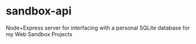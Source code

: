 # sandbox-api
Node+Express server for interfacing with a personal SQLite database for my Web Sandbox Projects
